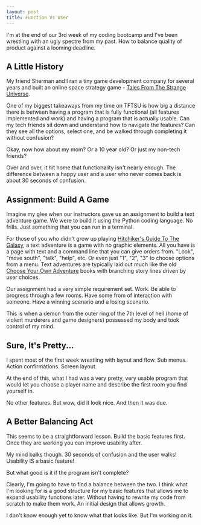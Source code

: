 ```yaml
---
layout: post
title: Function Vs User
---
```


I'm at the end of our 3rd week of my coding bootcamp and I've been wrestling with an ugly spectre from my past.  How to balance quality of product against a looming deadline. 


## A Little History

My friend Sherman and I ran a tiny game development company for several years and built an online space strategy game - [Tales From The Strange Universe](www.tftsu.com "Tales From The Strange Universe"). 

One of my biggest takeaways from my time on TFTSU is how big a distance there is between having a program that is fully functional (all features implemented and work) and having a program that is actually usable.  Can my tech friends sit down and understand how to navigate the features? Can they see all the options, select one, and be walked through completing it without confusion? 

Okay, now how about my mom?  Or a 10 year old?  Or just my non-tech friends? 

Over and over, it hit home that functionality isn't nearly enough.  The difference between a happy user and a user who never comes back is about 30 seconds of confusion. 


## Assignment: Build A Game

Imagine my glee when our instructors gave us an assignment to build a text adventure game.  We were to build it using the Python coding language.  No frills.  Just something that you can run in a terminal. 

For those of you who didn't grow up playing [Hitchiker's Guide To The Galaxy](http://textadventures.co.uk/games/view/3cbedqimquselmanehhzxg/the-hitchhikers-guide-to-the-galaxy "Hitchiker's Guide To The Galaxy"), a text adventure is a game with no graphic elements.  All you have is a page with text and a command line that you can give orders from.  "Look", "move south", "talk", "help", etc.  Or even just "1", "2", "3" to choose options from a menu.  Text adventures are typically laid out much like the old [Choose Your Own Adventure](https://en.wikipedia.org/wiki/Choose_Your_Own_Adventure "Choose Your Own Adventure") books with branching story lines driven by user choices. 

Our assignment had a very simple requirement set.  Work.  Be able to progress through a few rooms.  Have some from of interaction with someone.  Have a winning scenario and a losing scenario. 

This is when a demon from the outer ring of the 7th level of hell (home of violent murderers and game designers) possessed my body and took control of my mind.


## Sure, It's Pretty...

I spent most of the first week wrestling with layout and flow.  Sub menus.  Action confirmations.  Screen layout. 

At the end of this, what I had was a very pretty, very usable program that would let you choose a player name and describe the first room you find yourself in. 

No other features.  But wow, did it look nice.  And then it was due. 


## A Better Balancing Act

This seems to be a straightforward lesson.  Build the basic features first.  Once they are working you can improve usability after. 

My mind balks though.  30 seconds of confusion and the user walks!  Usability IS a basic feature!

But what good is it if the program isn't complete?

Clearly, I'm going to have to find a balance between the two.  I think what I'm looking for is a good structure for my basic features that allows me to expand usability functions later.  Without having to rewrite my code from scratch to make them work.  An initial design that allows growth. 

I don't know enough yet to know what that looks like.  But I'm working on it. 














